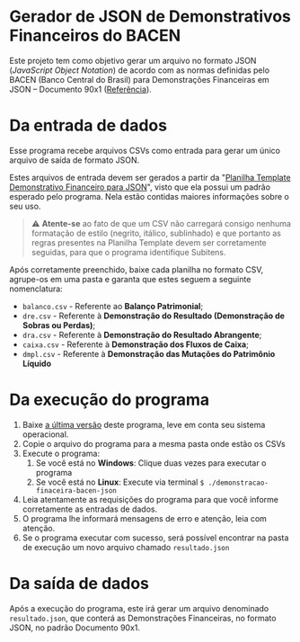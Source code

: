 # Gerador de JSON de Demonstrativos Financeiros do BACEN

Este projeto tem como objetivo gerar um arquivo no formato JSON (_JavaScript Object Notation_) de acordo com as normas definidas pelo BACEN (Banco Central do Brasil) para Demonstrações Financeiras em JSON – Documento 90x1 ([Referência](https://www.bcb.gov.br/content/estabilidadefinanceira/Documents/Leiaute_de_documentos/CDSFN/Central_de_Demonstracoes_Financeiras-Leiautes_informacoes_tecnicasJSON.pdf)).

# Da entrada de dados

Esse programa recebe arquivos CSVs como entrada para gerar um único arquivo de saída de formato JSON.

Estes arquivos de entrada devem ser gerados a partir da "[Planilha Template Demonstrativo Financeiro para JSON](https://docs.google.com/spreadsheets/d/1CtAKQ6g-tetm5wqZNW2sewtqI2fBZxIfjp-3cVRuX84/edit?usp=sharing)", visto que ela possui um padrão esperado pelo programa. Nela estão contidas maiores informações sobre o seu uso.

> ⚠️ **Atente-se** ao fato de que um CSV não carregará consigo nenhuma formatação de estilo (negrito, itálico, sublinhado) e que portanto as regras presentes na Planilha Template devem ser corretamente seguidas, para que o programa identifique Subitens.

Após corretamente preenchido, baixe cada planilha no formato CSV, agrupe-os em uma pasta e garanta que estes seguem a seguinte nomenclatura:

- `balanco.csv` - Referente ao **Balanço Patrimonial**;
- `dre.csv` - Referente à **Demonstração do Resultado (Demonstração de Sobras ou Perdas)**;
- `dra.csv` - Referente à **Demonstração do Resultado Abrangente**;
- `caixa.csv` - Referente à **Demonstração dos Fluxos de Caixa**;
- `dmpl.csv` - Referente à **Demonstração das Mutações do Patrimônio Líquido**

# Da execução do programa

1. Baixe [a última versão](https://github.com/oliveirafilipe/demonstracao-finaceira-bacen-json/releases) deste programa, leve em conta seu sistema operacional.
2. Copie o arquivo do programa para a mesma pasta onde estão os CSVs
3. Execute o programa:
   1. Se você está no **Windows**: Clique duas vezes para executar o programa
   2. Se você está no **Linux**: Execute via terminal `$ ./demonstracao-finaceira-bacen-json`
4. Leia atentamente as requisições do programa para que você informe corretamente as entradas de dados.
5. O programa lhe informará mensagens de erro e atenção, leia com atenção.
6. Se o programa executar com sucesso, será possível encontrar na pasta de execução um novo arquivo chamado `resultado.json`

# Da saída de dados

Após a execução do programa, este irá gerar um arquivo denominado `resultado.json`, que conterá as Demonstrações Financeiras, no formato JSON, no padrão Documento 90x1.

